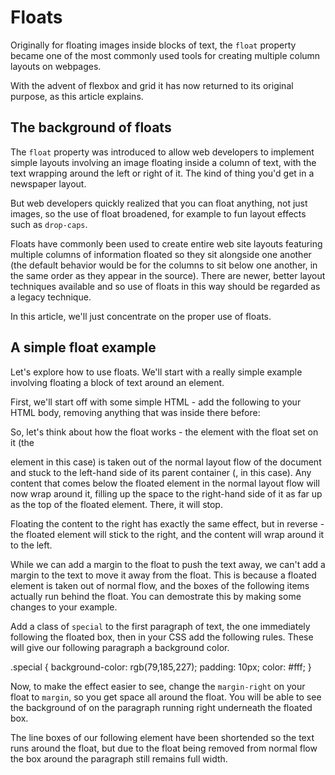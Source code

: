 # Floats #
Originally for floating images inside blocks of text, the `float` property became one of the most commonly used tools for creating multiple column layouts on webpages. 

With the advent of flexbox and grid it has now returned to its original purpose, as this article explains.

## The background of floats ##
The `float` property was introduced to allow web developers to implement simple layouts involving an image floating inside a column of text, with the text wrapping around the left or right of it. The kind of thing you'd get in a newspaper layout.

But web developers quickly realized that you can float anything, not just images, so the use of float broadened, for example to fun layout effects such as `drop-caps`.

Floats have commonly been used to create entire web site layouts featuring multiple columns of information floated so they sit alongside one another (the default behavior would be for the columns to sit below one another, in the same order as they appear in the source). There are newer, better layout techniques available and so use of floats in this way should be regarded as a legacy technique.

In this article, we'll just concentrate on the proper use of floats.

## A simple float example ##
Let's explore how to use floats. We'll start with a really simple example involving floating a block of text around an element.

First, we'll start off with some simple HTML - add the following to your HTML body, removing anything that was inside there before:

So, let's think about how the float works - the element with the float set on it (the <div> element in this case) is taken out of the normal layout flow of the document and stuck to the left-hand side of its parent container (<body>, in this case). Any content that comes below the floated element in the normal layout flow will now wrap around it, filling up the space to the right-hand side of it as far up as the top of the floated element. There, it will stop.

Floating the content to the right has exactly the same effect, but in reverse - the floated element will stick to the right, and the content will wrap around it to the left.

While we can add a margin to the float to push the text away, we can't add a margin to the text to move it away from the float. This is because a floated element is taken out of normal flow, and the boxes of the following items actually run behind the float. You can demostrate this by making some changes to your example.

Add a class of `special` to the first paragraph of text, the one immediately following the floated box, then in your CSS add the following rules. These will give our following paragraph a background color. 

.special {
  background-color: rgb(79,185,227);
  padding: 10px;
  color: #fff;
}

Now, to make the effect easier to see, change the `margin-right` on your float to `margin`, so you get space all around the float. You will be able to see the background of on the paragraph running right underneath the floated box.

The line boxes of our following element have been shortended so the text runs around the float, but due to the float being removed from normal flow the box around the paragraph still remains full width.